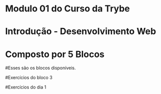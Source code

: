 # Modulo 01 do Curso da Trybe

# Introdução - Desenvolvimento Web

# Composto por 5 Blocos

#Esses são os blocos disponíveis.

#Exercícios do bloco 3

#Exercícios do dia 1
